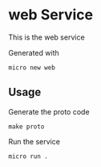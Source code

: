 # web Service

This is the web service

Generated with

```
micro new web
```

## Usage

Generate the proto code

```
make proto
```

Run the service

```
micro run .
```